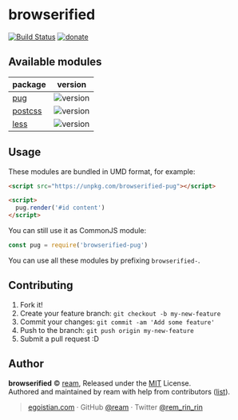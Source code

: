 # browserified

[![Build Status](https://img.shields.io/circleci/project/ream/browserified/master.svg?style=flat)](https://circleci.com/gh/ream/browserified) [![donate](https://img.shields.io/badge/$-donate-ff69b4.svg?maxAge=2592000&style=flat)](https://github.com/ream/donate)

## Available modules

<!-- @modules start -->
|package|version|
|---|---|
|[pug](https://npm.im/pug)|![version](https://img.shields.io/npm/v/browserified-pug.svg)|
|[postcss](https://npm.im/postcss)|![version](https://img.shields.io/npm/v/browserified-postcss.svg)|
|[less](https://npm.im/less)|![version](https://img.shields.io/npm/v/browserified-less.svg)|

<!-- @modules end -->

## Usage

These modules are bundled in UMD format, for example:

```html
<script src="https://unpkg.com/browserified-pug"></script>

<script>
  pug.render('#id content')
</script>
```

You can still use it as CommonJS module:

```js
const pug = require('browserified-pug')
```

You can use all these modules by prefixing `browserified-`.

## Contributing

1. Fork it!
2. Create your feature branch: `git checkout -b my-new-feature`
3. Commit your changes: `git commit -am 'Add some feature'`
4. Push to the branch: `git push origin my-new-feature`
5. Submit a pull request :D


## Author

**browserified** © [ream](https://github.com/ream), Released under the [MIT](./LICENSE) License.<br>
Authored and maintained by ream with help from contributors ([list](https://github.com/ream/browserified/contributors)).

> [egoistian.com](https://egoistian.com) · GitHub [@ream](https://github.com/ream) · Twitter [@rem_rin_rin](https://twitter.com/rem_rin_rin)
